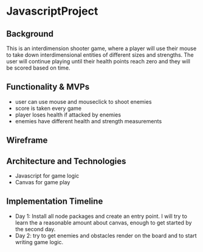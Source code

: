# JavascriptProject

## Background 
  This is an interdimension shooter game, where a player will use their mouse to take down interdimensional entities of different sizes and strengths.  The user will continue playing until their health points reach zero and they will be scored based on time. 
  

## Functionality & MVPs
  + user can use mouse and mouseclick to shoot enemies 
  + score is taken every game
  + player loses health if attacked by enemies
  + enemies have different health and strength measurements 
  
## Wireframe


## Architecture and Technologies
  + Javascript for game logic
  + Canvas for game play
  
## Implementation Timeline 
 + Day 1: Install all node packages and create an entry point.  I will try to learn the a reasonable amount about canvas,     enough to get started by the second day. 
 + Day 2: try to get enemies and obstacles render on the board and to start writing game logic. 
 
  

